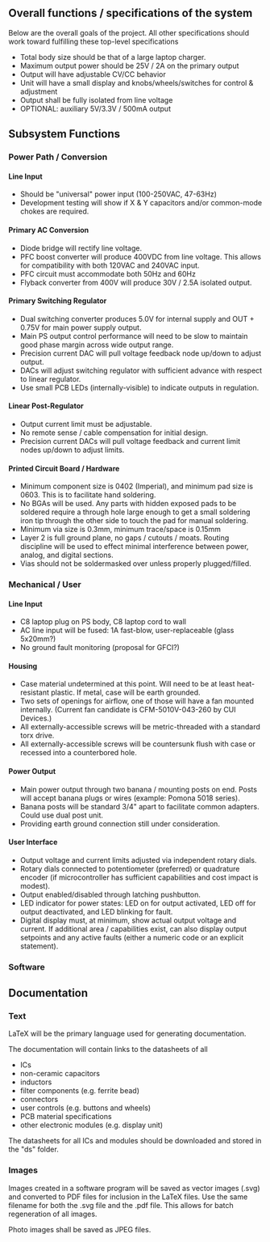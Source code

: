 <H2> Overall functions / specifications of the system </H2>

Below are the overall goals of the project. All other specifications should work toward fulfilling these top-level specifications

* Total body size should be that of a large laptop charger.
* Maximum output power should be 25V / 2A on the primary output
* Output will have adjustable CV/CC behavior
* Unit will have a small display and knobs/wheels/switches for control & adjustment
* Output shall be fully isolated from line voltage
* OPTIONAL: auxiliary 5V/3.3V / 500mA output

<H2> Subsystem Functions </H2>

<H3> Power Path / Conversion </H3>

<H4> Line Input </H4>

* Should be "universal" power input (100-250VAC, 47-63Hz)
* Development testing will show if X & Y capacitors and/or common-mode chokes are required.

<H4> Primary AC Conversion </H4>

* Diode bridge will rectify line voltage.
* PFC boost converter will produce 400VDC from line voltage. This allows for compatibility with both 120VAC and 240VAC input.
* PFC circuit must accommodate both 50Hz and 60Hz
* Flyback converter from 400V will produce 30V / 2.5A isolated output.

<H4> Primary Switching Regulator </H4>

* Dual switching converter produces 5.0V for internal supply and OUT + 0.75V for main power supply output.
* Main PS output control performance will need to be slow to maintain good phase margin across wide output range.
* Precision current DAC will pull voltage feedback node up/down to adjust output.
* DACs will adjust switching regulator with sufficient advance with respect to linear regulator.
* Use small PCB LEDs (internally-visible) to indicate outputs in regulation.

<H4> Linear Post-Regulator </H4>

* Output current limit must be adjustable.
* No remote sense / cable compensation for initial design.
* Precision current DACs will pull voltage feedback and current limit nodes up/down to adjust limits.

<H4> Printed Circuit Board / Hardware </H4>

* Minimum component size is 0402 (Imperial), and minimum pad size is 0603. This is to facilitate hand soldering.
* No BGAs will be used. Any parts with hidden exposed pads to be soldered require a through hole large enough to get a small soldering iron tip through the other side to touch the pad for manual soldering.
* Minimum via size is 0.3mm, minimum trace/space is 0.15mm
* Layer 2 is full ground plane, no gaps / cutouts / moats. Routing discipline will be used to effect minimal interference between power, analog, and digital sections.
* Vias should not be soldermasked over unless properly plugged/filled.

<H3> Mechanical / User </H3>

<H4> Line Input </H4>

* C8 laptop plug on PS body, C8 laptop cord to wall
* AC line input will be fused: 1A fast-blow, user-replaceable (glass 5x20mm?)
* No ground fault monitoring (proposal for GFCI?)

<H4> Housing </H4>

* Case material undetermined at this point. Will need to be at least heat-resistant plastic. If metal, case will be earth grounded.
* Two sets of openings for airflow, one of those will have a fan mounted internally. (Current fan candidate is CFM-5010V-043-260 by CUI Devices.)
* All externally-accessible screws will be metric-threaded with a standard torx drive.
* All externally-accessible screws will be countersunk flush with case or recessed into a counterbored hole.

<H4> Power Output </H4>

* Main power output through two banana / mounting posts on end. Posts will accept banana plugs or wires (example: Pomona 5018 series).
* Banana posts will be standard 3/4" apart to facilitate common adapters. Could use dual post unit.
* Providing earth ground connection still under consideration.

<H4> User Interface </H4>

* Output voltage and current limits adjusted via independent rotary dials.
* Rotary dials connected to potentiometer (preferred) or quadrature encoder (if microcontroller has sufficient capabilities and cost impact is modest).
* Output enabled/disabled through latching pushbutton.
* LED indicator for power states: LED on for output activated, LED off for output deactivated, and LED blinking for fault.
* Digital display must, at minimum, show actual output voltage and current. If additional area / capabilities exist, can also display output setpoints and any active faults (either a numeric code or an explicit statement).

<H3> Software </H3>



<H2> Documentation </H2>

<H3> Text </H3>

LaTeX will be the primary language used for generating documentation.

The documentation will contain links to the datasheets of all

* ICs
* non-ceramic capacitors
* inductors
* filter components (e.g. ferrite bead)
* connectors
* user controls (e.g. buttons and wheels)
* PCB material specifications
* other electronic modules (e.g. display unit)

The datasheets for all ICs and modules should be downloaded and stored in the "ds" folder.

<H3> Images </H3>

Images created in a software program will be saved as vector images (.svg) and converted to PDF files for inclusion in the LaTeX files. Use the same filename for both the .svg file and the .pdf file. This allows for batch regeneration of all images.

Photo images shall be saved as JPEG files.

